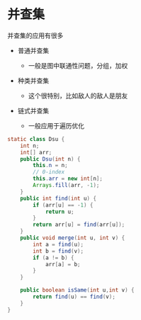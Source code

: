 
# 并查集

并查集的应用有很多

- 普通并查集
  - 一般是图中联通性问题，分组，加权

- 种类并查集
  - 这个很特别，比如敌人的敌人是朋友  

- 链式并查集
  - 一般应用于遍历优化


```java
static class Dsu {
    int n;
    int[] arr;
    public Dsu(int n) {
        this.n = n;
        // 0-index
        this.arr = new int[n];
        Arrays.fill(arr, -1);
    }
    public int find(int u) {
        if (arr[u] == -1) {
            return u;
        }
        return arr[u] = find(arr[u]);
    }
    public void merge(int u, int v) {
        int a = find(u);
        int b = find(v);
        if (a != b) {
            arr[a] = b;
        }
    }

    public boolean isSame(int u,int v) {
        return find(u) == find(v);
    }
}
```